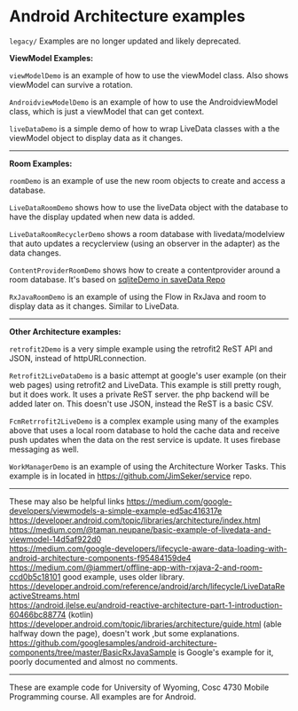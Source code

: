 Android Architecture examples
===========

`legacy/` Examples are no longer updated and likely deprecated. 

**ViewModel Examples:**

`viewModelDemo` is an example of how to use the viewModel class.  Also shows viewModel can survive a rotation.

`AndroidviewModelDemo` is an example of how to use the AndroidviewModel class, which is just a viewModel that can get context.

`liveDataDemo`  is a simple demo of how to wrap LiveData classes with a the viewModel object to display data as it changes.

---

**Room Examples:**

`roomDemo` is an example of use the new room objects to create and access a database.

`LiveDataRoomDemo` shows how to use the liveData object with the database to have the display updated when new data is added.

`LiveDataRoomRecyclerDemo` shows a room database with livedata/modelview that auto updates a recyclerview (using an observer in the adapter) as the data changes.

`ContentProviderRoomDemo` shows how to create a contentprovider around a room database.  It's based on [sqliteDemo in saveData Repo](https://github.com/JimSeker/saveData)

`RxJavaRoomDemo` is an example of using the Flow in RxJava and room to display data as it changes.  Similar to LiveData.

---

**Other Architecture examples:**

`retrofit2Demo` is a very simple example using the retrofit2 ReST API and JSON, instead of httpURLconnection.  

`Retrofit2LiveDataDemo` is a basic attempt at google's user example (on their web pages) using retrofit2 and LiveData.   This example is still pretty rough, but it does work.  It uses a private ReST server.  the php backend will be added later on.  This doesn't use JSON, instead the ReST is a basic CSV.

`FcmRetrrofit2LiveDemo` is a complex example using many of the examples above that uses a local room database to hold the cache data and receive push updates when the data on the rest service is update.  It uses firebase messaging as well.

`WorkManagerDemo` is an example of using the Architecture Worker Tasks.  This example is in located in https://github.com/JimSeker/service repo.

---

These may also be helpful links 
https://medium.com/google-developers/viewmodels-a-simple-example-ed5ac416317e<BR>
https://developer.android.com/topic/libraries/architecture/index.html <BR>
https://medium.com/@taman.neupane/basic-example-of-livedata-and-viewmodel-14d5af922d0 <BR>
https://medium.com/google-developers/lifecycle-aware-data-loading-with-android-architecture-components-f95484159de4<BR>
https://medium.com/@iammert/offline-app-with-rxjava-2-and-room-ccd0b5c18101  good example, uses older library.<BR>
https://developer.android.com/reference/android/arch/lifecycle/LiveDataReactiveStreams.html<BR>
https://android.jlelse.eu/android-reactive-architecture-part-1-introduction-60466bc88774  (kotlin)<BR>
https://developer.android.com/topic/libraries/architecture/guide.html  (able halfway down the page), doesn't work ,but some explanations. <BR>
https://github.com/googlesamples/android-architecture-components/tree/master/BasicRxJavaSample  is Google's example for it, poorly documented and almost no comments.<BR>

---

These are example code for University of Wyoming, Cosc 4730 Mobile Programming course.
All examples are for Android.
